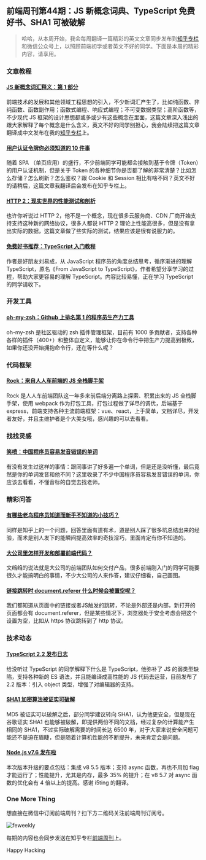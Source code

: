 ## 前端周刊第44期：JS 新概念词典、TypeScript 免费好书、SHA1 可被破解

> 哈哈，从本周开始，我会每周翻译一篇精彩的英文文章同步发布到<a href="https://zhuanlan.zhihu.com/feweekly">知乎专栏</a>和微信公众号上，以照顾前端初学或者英文不好的同学。下面是本周的精彩内容，请享用。

### 文章教程

#### [JS 新概念词汇释义：第 1 部分](https://auth0.com/blog/glossary-of-modern-javascript-concepts/)

前端技术的发展和其他领域工程思想的引入，不少新词汇产生了，比如纯函数、非纯函数、函数副作用；函数式编程、响应式编程；不可变数据类型；高阶函数等，不少现代 JS 框架的设计思想都或多或少有这些概念在里面，这篇文章深入浅出的跟大家解释了每个概念是什么含义，英文不好的同学别担心，我会陆续把这篇文章翻译成中文发布在我的<a href="https://zhuanlan.zhihu.com/feweekly">知乎专栏</a>上。

#### [用户认证令牌你必须知道的 10 件事](https://auth0.com/blog/ten-things-you-should-know-about-tokens-and-cookies/)

随着 SPA （单页应用）的盛行，不少前端同学可能都会接触到基于令牌（Token）的用户认证机制，但是关于 Token 的各种细节你是否都了解的非常清楚？比如怎么存储？怎么刷新？怎么鉴权？跟 Cookie 和 Session 相比有啥不同？英文不好的请稍后，这篇文章我翻译后会发布在知乎专栏上。

#### [HTTP 2：现实世界的性能测试和剖析](https://css-tricks.com/http2-real-world-performance-test-analysis/)

也许你听说过 HTTP 2，他不是一个概念，现在很多云服务商、CDN 厂商开始支持支持这种新的网络协议，很多人都说 HTTP 2 理论上性能高很多，但是没有拿出实际的数据，这篇文章做了些实际的测试，结果应该是很有说服力的。

#### [免费好书推荐：TypeScript 入门教程](https://ts.xcatliu.com/introduction/hello-typescript.html)

作者是好朋友刘易成，从 JavaScript 程序员的角度总结思考，循序渐进的理解 TypeScript，原名《From JavaScript to TypeScript》，作者希望分享学习的过程，帮助大家更容易的理解 TypeScript。内容比较易懂，正在学习 TypeScript 的同学请收下。

### 开发工具

#### [oh-my-zsh：Github 上排名第 1 的程序员生产力工具](https://github.com/showcases/productivity-tools?s=stars)

oh-my-zsh 是社区驱动的 zsh 插件管理框架，目前有 1000 多贡献者，支持各种各样的插件（400+）和整体自定义，能够让你在命令行中把生产力提高到极致，如果你还没开始拥抱命令行，还在等什么呢？

### 代码框架

#### [Rock：来自人人车前端的 JS 全栈脚手架](https://github.com/renrenche/rock)

Rock 是人人车前端团队这一年多来前后端分离路上探索、积累出来的 JS 全栈脚手架，使用 webpack 作为打包工具，打包过程做了详尽的调优，后端基于 express，前端支持各种主流前端框架：vue、react，上手简单，文档详尽，开发者友好，并且主维护者是个大美女哦，感兴趣的可以去看看。

### 找找灵感

#### [笑喷：中国程序员容易发音错误的单词](https://github.com/shimohq/chinese-programmer-wrong-pronunciation)

有没有发生过这样的事情：跟同事讲了好多遍一个单词，但是还是没听懂，最后竟然是你的单词发音和他不同？这里收录了不少中国程序员容易发音错误的单词，你应该去看看，不懂音标的自觉去找老师。

### 精彩问答

#### [有哪些老鸟程序员知道而新手不知道的小技巧？](https://www.zhihu.com/question/36426051)

同样是知乎上的一个问题，回答里面有道有术，道是别人踩了很多坑总结出来的经验，而术是别人发下的能瞬间提高效率的奇技淫巧，里面肯定有你不知道的。

#### [大公司里怎样开发和部署前端代码？](https://www.zhihu.com/question/20790576)

文绉绉的说法就是大公司的前端团队如何交付产品，很多前端刚入门的同学可能要很久才能搞明白的事情，不少大公司的人来作答，建议仔细看，自己画图。

#### [链接跳转时 document.referer 什么时候会被置空呢？](http://stackoverflow.com/questions/19455450/document-referrer-empty-when-navigating-from-external-url)

我们都知道从页面中的链接或者JS触发的跳转，不论是外部还是内部，新打开的页面都会有 document.referer，但是某些情况下，浏览器处于安全考虑会把这个设置为空，比如从 https 协议跳转到了 http 协议。

### 技术动态

#### [TypeScript 2.2 发布日志](https://blogs.msdn.microsoft.com/typescript/2017/02/22/announcing-typescript-2-2/)

给没听过 TypeScript 的同学解释下什么是 TypeScript，他弥补了 JS 的弱类型缺陷，支持各种新的 ES 语法，并且能编译成高性能的 JS 代码去运营，目前发布了 2.2 版本：引入 object 类型，增强了对编辑器的支持。

#### [SHA1 加密算法被证实可破解](https://auth0.com/blog/sha-1-collision-attack/?utm_source=notifications-chrome&utm_medium=sc&utm_campaign=notifications)

MD5 被证实可以破解之后，部分同学建议转向 SHA1，认为他更安全，但是现在谷歌证实 SHA1 也能够被破解，即提供两份不同的文档，经过复杂的计算能产生相同的 SHA1，不过实际破解需要的时间长达 6500 年，对于大家来说安全问题可能还不是迫在眉睫，但是随着计算机性能的不断提升，未来肯定会是问题。

#### [Node.js v7.6 发布啦](https://mp.weixin.qq.com/s?__biz=MzAxMTU0NTc4Nw==&mid=2661157442&idx=1&sn=d5fb19edc2f421cbc13f6a432f2279e6&chksm=80d5d796b7a25e80223e3508e46d3cc699d49e909a17ed1f65f263cf30e8acdf08e105a14e33&scene=0&key=ab8bb8f63a4fc57b41b672577be9e96518dfd29992a47dfe447ca)

本次版本升级的要点包括：集成 v8 5.5 版本；支持 async 函数，再也不用加 flag 才能运行了；性能提升，尤其是内存，最多 35% 的提升；在 v8 5.7 对 async 函数的优化会有 4 倍以上的提高。感谢 i5ting 的翻译。

### One More Thing

想直接在微信中订阅前端周刊？扫下方二维码关注前端周刊订阅号。

![feweekly](http://www.feweekly.com/img/src/weekly/feweekly/qrcode.jpg)

每期的内容也会同步发送在知乎专栏[前端周刊](http://zhuanlan.zhihu.com/feweekly)上。

Happy Hacking
